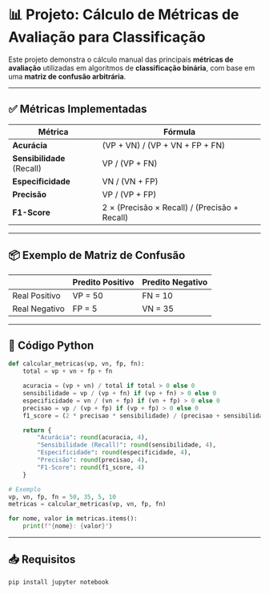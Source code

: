 # 📊 Projeto: Cálculo de Métricas de Avaliação para Classificação

Este projeto demonstra o cálculo manual das principais **métricas de avaliação** utilizadas em algoritmos de **classificação binária**, com base em uma **matriz de confusão arbitrária**.

---

## ✅ Métricas Implementadas

| Métrica         | Fórmula |
|------------------|---------|
| **Acurácia**     | (VP + VN) / (VP + VN + FP + FN) |
| **Sensibilidade** (Recall) | VP / (VP + FN) |
| **Especificidade** | VN / (VN + FP) |
| **Precisão**     | VP / (VP + FP) |
| **F1-Score**     | 2 × (Precisão × Recall) / (Precisão + Recall) |

---

## 📦 Exemplo de Matriz de Confusão

|                | Predito Positivo | Predito Negativo |
|----------------|------------------|------------------|
| Real Positivo  | VP = 50          | FN = 10          |
| Real Negativo  | FP = 5           | VN = 35          |

---

## 🧠 Código Python

```python
def calcular_metricas(vp, vn, fp, fn):
    total = vp + vn + fp + fn

    acuracia = (vp + vn) / total if total > 0 else 0
    sensibilidade = vp / (vp + fn) if (vp + fn) > 0 else 0
    especificidade = vn / (vn + fp) if (vn + fp) > 0 else 0
    precisao = vp / (vp + fp) if (vp + fp) > 0 else 0
    f1_score = (2 * precisao * sensibilidade) / (precisao + sensibilidade) if (precisao + sensibilidade) > 0 else 0

    return {
        "Acurácia": round(acuracia, 4),
        "Sensibilidade (Recall)": round(sensibilidade, 4),
        "Especificidade": round(especificidade, 4),
        "Precisão": round(precisao, 4),
        "F1-Score": round(f1_score, 4)
    }

# Exemplo
vp, vn, fp, fn = 50, 35, 5, 10
metricas = calcular_metricas(vp, vn, fp, fn)

for nome, valor in metricas.items():
    print(f"{nome}: {valor}")
```

---

## 📥 Requisitos

```bash
pip install jupyter notebook
```

